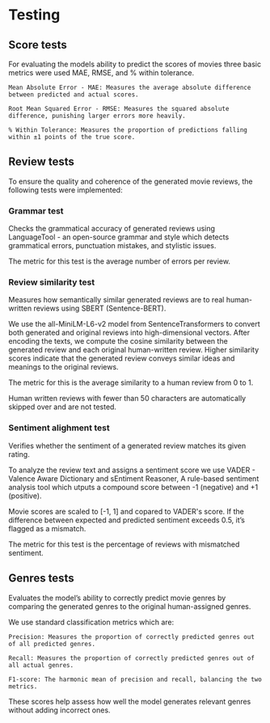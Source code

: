 # Testing

## Score tests
For evaluating the models ability to predict the scores of movies three basic metrics were used MAE, RMSE, and % within tolerance.

    Mean Absolute Error - MAE: Measures the average absolute difference between predicted and actual scores.

    Root Mean Squared Error - RMSE: Measures the squared absolute difference, punishing larger errors more heavily.

    % Within Tolerance: Measures the proportion of predictions falling within ±1 points of the true score.

## Review tests
To ensure the quality and coherence of the generated movie reviews, the following tests were implemented:

### Grammar test
Checks the grammatical accuracy of generated reviews using LanguageTool - an open-source grammar and style which detects grammatical errors, punctuation mistakes, and stylistic issues.

The metric for this test is the average number of errors per review.

### Review similarity test
Measures how semantically similar generated reviews are to real human-written reviews using SBERT (Sentence-BERT).

We use the all-MiniLM-L6-v2 model from SentenceTransformers to convert both generated and original reviews into high-dimensional vectors. After encoding the texts, we compute the cosine similarity between the generated review and each original human-written review. Higher similarity scores indicate that the generated review conveys similar ideas and meanings to the original reviews.

The metric for this  is the average similarity to a human review from 0 to 1.

Human written reviews with fewer than 50 characters are automatically skipped over and are not tested.

### Sentiment alighment test
Verifies whether the sentiment of a generated review matches its given rating.

To analyze the review text and assigns a sentiment score we use VADER - Valence Aware Dictionary and sEntiment Reasoner, A rule-based sentiment analysis tool which utputs a compound score between -1 (negative) and +1 (positive).

Movie scores are scaled to [-1, 1] and copared to VADER's score. If the difference between expected and predicted sentiment exceeds 0.5, it’s flagged as a mismatch.

The metric for this test is the percentage of reviews with mismatched sentiment.

## Genres tests

Evaluates the model’s ability to correctly predict movie genres by comparing the generated genres to the original human-assigned genres.

We use standard classification metrics which are:

    Precision: Measures the proportion of correctly predicted genres out of all predicted genres.

    Recall: Measures the proportion of correctly predicted genres out of all actual genres.

    F1-score: The harmonic mean of precision and recall, balancing the two metrics.

These scores help assess how well the model generates relevant genres without adding incorrect ones. 